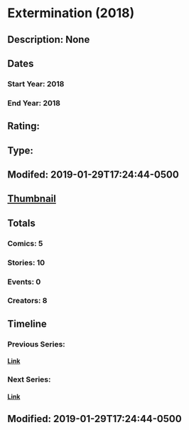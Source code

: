 # Extermination (2018)
## Description: None
## Dates
### Start Year: 2018
### End Year: 2018
## Rating: 
## Type: 
## Modifed: 2019-01-29T17:24:44-0500
## [Thumbnail](http://i.annihil.us/u/prod/marvel/i/mg/c/d0/5b6de4c48ab88.jpg)
## Totals
### Comics: 5
### Stories: 10
### Events: 0
### Creators: 8
## Timeline
### Previous Series: 
#### [Link]()
### Next Series: 
#### [Link]()
## Modified: 2019-01-29T17:24:44-0500